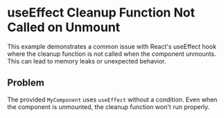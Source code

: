 # useEffect Cleanup Function Not Called on Unmount
This example demonstrates a common issue with React's useEffect hook where the cleanup function is not called when the component unmounts.  This can lead to memory leaks or unexpected behavior.

## Problem
The provided `MyComponent` uses `useEffect` without a condition.  Even when the component is unmounted, the cleanup function won't run properly.